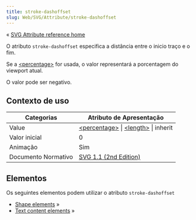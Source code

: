 ```yaml
---
title: stroke-dashoffset
slug: Web/SVG/Attribute/stroke-dashoffset
---
```

« [SVG Attribute reference home](/en/SVG/Attribute)

O atributo `stroke-dashoffset` especifica a distância entre o inicio traço e o fim.

Se a [\<percentage>](/en/SVG/Content_type#Percentage) for usada, o valor representará a porcentagem do viewport atual.

O valor pode ser negativo.

## Contexto de uso

| Categorias          | Atributo de Apresentação                                                                                                                                              |
| ------------------- | --------------------------------------------------------------------------------------------------------------------------------------------------------------------- |
| Value               | [\<percentage>](/en/SVG/Content_type#Percentage) \| [\<length>](/en/SVG/Content_type#Length) \| inherit |
| Valor inicial       | 0                                                                                                                                                                     |
| Animação            | Sim                                                                                                                                                                   |
| Documento Normativo | [SVG 1.1 (2nd Edition)](http://www.w3.org/TR/SVG11/painting.html#StrokeDashoffsetProperty)                                                                            |

## Elementos

Os seguintes elementos podem utilizar o atributo `stroke-dashoffset`

- [Shape elements](/en/SVG/Element#Shape) »
- [Text content elements](/en/SVG/Element#TextContent) »
